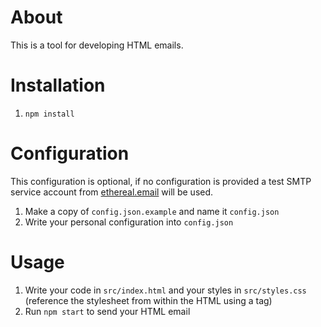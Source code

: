 # About

This is a tool for developing HTML emails.

# Installation

1. `npm install`

# Configuration

  This configuration is optional, if no configuration is provided a test SMTP service account from [ethereal.email](https://ethereal.email/) will be used.

1. Make a copy of `config.json.example` and name it `config.json`
2. Write your personal configuration into `config.json`

# Usage

1. Write your code in `src/index.html` and your styles in `src/styles.css` (reference the stylesheet from within the HTML using a <link> tag)
2. Run `npm start` to send your HTML email
